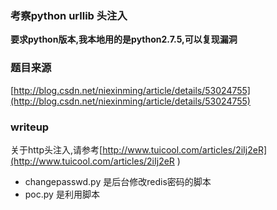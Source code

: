### 考察python urllib 头注入  

**要求python版本,我本地用的是python2.7.5,可以复现漏洞**

### 题目来源
[http://blog.csdn.net/niexinming/article/details/53024755](http://blog.csdn.net/niexinming/article/details/53024755)  

### writeup 
关于http头注入,请参考[http://www.tuicool.com/articles/2iIj2eR](http://www.tuicool.com/articles/2iIj2eR )
+ changepasswd.py 是后台修改redis密码的脚本
+ poc.py 是利用脚本 